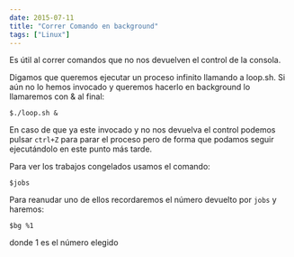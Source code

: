 ```yaml
---
date: 2015-07-11
title: "Correr Comando en background"
tags: ["Linux"]
---
```


Es útil al correr comandos que no nos devuelven el control de la consola.
<!--more-->

Digamos que queremos ejecutar un proceso infinito llamando a loop.sh.
Si aún no lo hemos invocado y queremos hacerlo en background lo llamaremos con & al final:

	$./loop.sh &

En caso de que ya este invocado y no nos devuelva el control podemos pulsar `ctrl+Z` para parar el proceso pero de forma que podamos seguir ejecutándolo en este punto más tarde.

Para ver los trabajos congelados usamos el comando:

	$jobs

Para reanudar uno de ellos recordaremos el número devuelto por `jobs` y haremos:

	$bg %1

donde 1 es el número elegido

